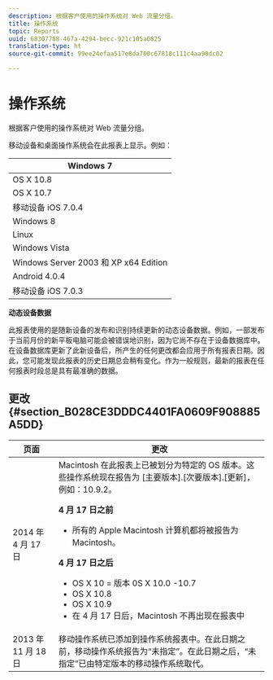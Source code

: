 ```yaml
---
description: 根据客户使用的操作系统对 Web 流量分组。
title: 操作系统
topic: Reports
uuid: 68307788-467a-4294-becc-921c105a0825
translation-type: ht
source-git-commit: 99ee24efaa517e8da700c67818c111c4aa90dc02

---
```



# 操作系统

根据客户使用的操作系统对 Web 流量分组。

移动设备和桌面操作系统会在此报表上显示。例如：

| Windows 7 |
|---|
| OS X 10.8 |
| OS X 10.7 |
| 移动设备 iOS 7.0.4 |
| Windows 8 |
| Linux |
| Windows Vista |
| Windows Server 2003 和 XP x64 Edition |
| Android 4.0.4 |
| 移动设备 iOS 7.0.3 |

**动态设备数据**

此报表使用的是随新设备的发布和识别持续更新的动态设备数据。例如，一部发布于当前月份的新平板电脑可能会被错误地识别，因为它尚不存在于设备数据库中。在设备数据库更新了此新设备后，所产生的任何更改都会应用于所有报表日期。因此，您可能发现此报表的历史日期总会稍有变化。作为一般规则，最新的报表在任何报表时段总是具有最准确的数据。

## 更改 {#section_B028CE3DDDC4401FA0609F908885A5DD}

<table id="table_82084301B1044103BB3B293595BC86BD"> 
 <thead> 
  <tr> 
   <th colname="col1" class="entry"> 页面 </th> 
   <th colname="col2" class="entry"> 更改 </th> 
  </tr>
 </thead>
 <tbody> 
  <tr> 
   <td colname="col1"> 2014 年 4 月 17 日 </td> 
   <td colname="col2">Macintosh 在此报表上已被划分为特定的 OS 版本。这些操作系统现在报告为 [主要版本].[次要版本].[更新]，例如：10.9.2。 <p><b>4 月 17 日之前</b> </p> 
    <ul id="ul_57A2173601624E959562A1CE6414184D"> 
     <li id="li_46B45295792B48B2A2EAA54533BE7C7B">所有的 Apple Macintosh 计算机都将被报告为 Macintosh。 </li> 
    </ul> <p><b>4 月 17 日之后</b> </p> 
    <ul id="ul_E3C8E90AE6F84D509DE4288ECFF18D8C"> 
     <li id="li_9F5217DA906E49298551D153628D6AB1">OS X 10 = 版本 0S X 10.0 -10.7 </li> 
     <li id="li_BCDAE2E90CC14B77A5C17EFA60678382">OS X 10.8 </li> 
     <li id="li_8765C05D409B4AABB9860AE419EE4369">OS X 10.9 </li> 
     <li id="li_09050B76DD9C4F639F83A97E85B16211">在 4 月 17 日后，Macintosh 不再出现在报表中 </li> 
    </ul> </td> 
  </tr> 
  <tr> 
   <td colname="col1"> 2013 年 11 月 18 日 </td> 
   <td colname="col2"> 移动操作系统已添加到操作系统报表中。在此日期之前，移动操作系统报告为“未指定”。在此日期之后，“未指定”已由特定版本的移动操作系统取代。 </td> 
  </tr> 
 </tbody> 
</table>

